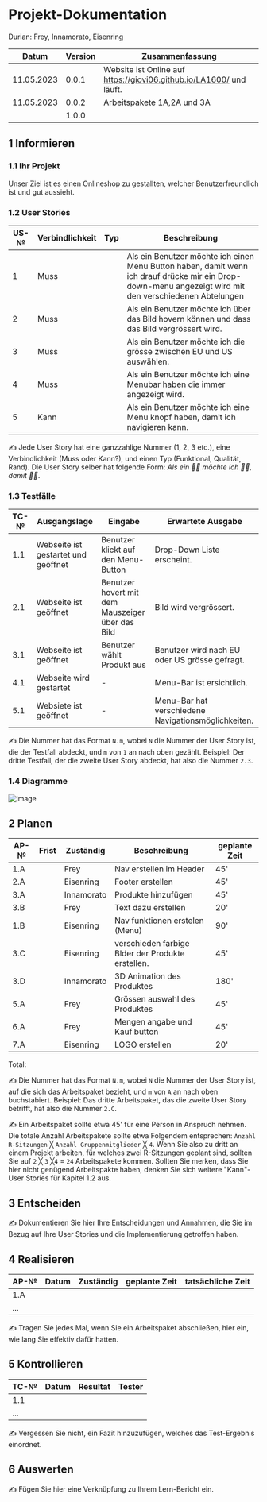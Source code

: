 # Projekt-Dokumentation

Durian: Frey, Innamorato, Eisenring

| Datum | Version | Zusammenfassung                                              |
| ----- | ------- | ------------------------------------------------------------ |
|  11.05.2023     | 0.0.1   | Website ist Online auf https://giovi06.github.io/LA1600/ und läuft. |
|   11.05.2023    | 0.0.2     |Arbeitspakete 1A,2A und 3A|
|       | 1.0.0   |                                                              |

## 1 Informieren

### 1.1 Ihr Projekt

Unser Ziel ist es einen Onlineshop zu gestallten, welcher Benutzerfreundlich ist und gut aussieht.

### 1.2 User Stories

| US-№ | Verbindlichkeit | Typ  | Beschreibung                       |
| ---- | --------------- | ---- | ---------------------------------- |
| 1    |Muss|      | Als ein Benutzer möchte ich einen Menu Button haben, damit wenn ich drauf drücke mir ein Drop-down-menu angezeigt wird mit den verschiedenen Abtelungen |
| 2  |Muss|      |Als ein Benutzer möchte ich über das Bild hovern können und dass das Bild vergrössert wird.|
| 3  |Muss|      |Als ein Benutzer möchte ich die grösse zwischen EU und US auswählen.|
| 4  |Muss|      |Als ein Benutzer möchte ich eine Menubar haben die immer angezeigt wird.|
| 5  |Kann|      |Als ein Benutzer möchte ich eine Menu knopf haben, damit ich navigieren kann.|




✍️ Jede User Story hat eine ganzzahlige Nummer (1, 2, 3 etc.), eine Verbindlichkeit (Muss oder Kann?), und einen Typ (Funktional, Qualität, Rand). Die User Story selber hat folgende Form: *Als ein 🤷‍♂️ möchte ich 🤷‍♂️, damit 🤷‍♂️*.

### 1.3 Testfälle

| TC-№ | Ausgangslage | Eingabe | Erwartete Ausgabe |
| ---- | ------------ | ------- | ----------------- |
| 1.1 |      Webseite ist gestartet und geöffnet        | Benutzer klickt auf den Menu-Button        |  Drop-Down Liste erscheint. |
| 2.1  |Webseite ist geöffnet|Benutzer hovert mit dem Mauszeiger über das Bild|Bild wird vergrössert.|
|3.1|Webseite ist geöffnet|Benutzer wählt Produkt aus|Benutzer wird nach EU oder US grösse gefragt.|
|4.1|Webseite wird gestartet|-|Menu-Bar ist ersichtlich.|
|5.1|Websiete ist geöffnet|-|Menu-Bar hat verschiedene Navigationsmöglichkeiten. |

✍️ Die Nummer hat das Format `N.m`, wobei `N` die Nummer der User Story ist, die der Testfall abdeckt, und `m` von `1` an nach oben gezählt. Beispiel: Der dritte Testfall, der die zweite User Story abdeckt, hat also die Nummer `2.3`.

### 1.4 Diagramme

![image](https://github.com/Giovi06/LA1600/assets/111045919/0b5319dd-a9cf-4e53-af78-13255502a8be)


## 2 Planen

| AP-№ | Frist | Zuständig | Beschreibung | geplante Zeit |
| ---- | ----- | --------- | ------------ | ------------- |
| 1.A  |       |Frey|Nav erstellen im Header|45'|
| 2.A  |       |Eisenring|Footer erstellen|45'|
| 3.A  |       |Innamorato|Produkte hinzufügen|45'|
| 3.B  |       |Frey|Text dazu erstellen|20'|
| 1.B  |       |Eisenring|Nav funktionen erstelen (Menu)|90'|
| 3.C  |       |Eisenring|verschieden farbige Blder der Produkte erstellen.|45'|
| 3.D  |       |Innamorato|3D Animation des Produktes|180'|
| 5.A  |       |Frey|Grössen auswahl des Produktes|45'|
| 6.A  |       |Frey|Mengen angabe und Kauf button|45'|
| 7.A  |       |Eisenring|LOGO erstellen|20'|


Total: 

✍️ Die Nummer hat das Format `N.m`, wobei `N` die Nummer der User Story ist, auf die sich das Arbeitspaket bezieht, und `m` von `A` an nach oben buchstabiert. Beispiel: Das dritte Arbeitspaket, das die zweite User Story betrifft, hat also die Nummer `2.C`.

✍️ Ein Arbeitspaket sollte etwa 45' für eine Person in Anspruch nehmen. Die totale Anzahl Arbeitspakete sollte etwa Folgendem entsprechen: `Anzahl R-Sitzungen` ╳ `Anzahl Gruppenmitglieder` ╳ `4`. Wenn Sie also zu dritt an einem Projekt arbeiten, für welches zwei R-Sitzungen geplant sind, sollten Sie auf `2` ╳ `3` ╳`4` = `24` Arbeitspakete kommen. Sollten Sie merken, dass Sie hier nicht genügend Arbeitspakte haben, denken Sie sich weitere "Kann"-User Stories für Kapitel 1.2 aus.

## 3 Entscheiden

✍️ Dokumentieren Sie hier Ihre Entscheidungen und Annahmen, die Sie im Bezug auf Ihre User Stories und die Implementierung getroffen haben.

## 4 Realisieren

| AP-№ | Datum | Zuständig | geplante Zeit | tatsächliche Zeit |
| ---- | ----- | --------- | ------------- | ----------------- |
| 1.A  |       |           |               |                   |
| ...  |       |           |               |                   |

✍️ Tragen Sie jedes Mal, wenn Sie ein Arbeitspaket abschließen, hier ein, wie lang Sie effektiv dafür hatten.

## 5 Kontrollieren

| TC-№ | Datum | Resultat | Tester |
| ---- | ----- | -------- | ------ |
| 1.1  |       |          |        |
| ...  |       |          |        |

✍️ Vergessen Sie nicht, ein Fazit hinzuzufügen, welches das Test-Ergebnis einordnet.

## 6 Auswerten

✍️ Fügen Sie hier eine Verknüpfung zu Ihrem Lern-Bericht ein.
